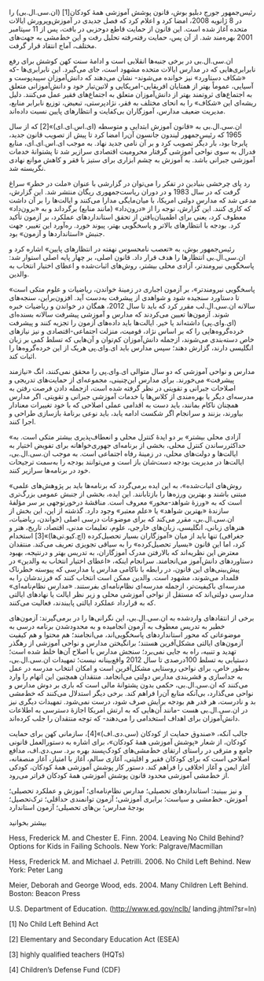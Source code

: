   رئیس‌جمهور جورج دبلیو بوش، قانون پوشش آموزشی همۀ کودکان[1] (ان.سی.ال.بی) را در 8 ژانویه 2008، امضا کرد و اعلام کرد که فصل جدیدی در آموزش‌وپرورش ایالات متحده آغاز شده است. این قانون از حمایت قاطع دوحزبی در بافت، پس از 11 سپتامبر 2001 بهره‌مند شد. از آن پس، حمایت رفته‌رفته تحلیل رفت و این خط‌مشی به جهت‌های مختلف، آماج انتقاد قرار گرفت.

ان.سی.ال.بی در برخی جنبه‌ها انقلابی است و ادامۀ سنت کهن کوشش برای رفع نابرابری‌هایی که در مدارس ایالات متحده مشهود است، جای می‌گیرد. این نابرابری‌ها -که «شکاف دستاورد» نیز خوانده می‌شوند- نشان می‌دهند که دانش‌آموزان سپیدپوست و آسیایی، عموماً بهتر از همتایان افریقایی-امریکایی و لاتین‌تبار خود و دانش‌آموزانی متعلق به اجتماع‌های ثروتمند بهتر از دانش‌آموزان متعلق به اجتماع‌های فقیر عمل می‌کنند. دلیل ریشه‌ای این «شکاف» را به انحای مختلف به فقر، نژادپرستی، تبعیض، توزیع نابرابر منابع، مدیریت ضعیف مدارس، آموزگاران بی‌کفایت و انتظارهای پایین نسبت داده‌اند.

 ان.سی.ال.بی به «قانون آموزش ابتدایی و متوسطه (ای.اس.ای.ای)»[2] که از سال 1965 که رئیس‌جمهور لیندون جانسون آن‌را امضا کرد تا پیش از تصویب قانون جدید، پابرجا بود، بار دیگر تصویب کرد و بر آن نامی جدید نهاد. به موجب ای.اس.ای.ای، منابع فدرال به سوی نواحی آموزشی گرفتار محرومیت اقتصادی سرازیر شد تا پشتوانۀ خدمات آموزشی جبرانی باشد. به آموزش به چشم ابزاری برای ستیز با فقر و کاهش موانع نهادی نگریسته شد.

 رد پای چرخشی بنیادین در تفکر را می‌توان در گزارشی با عنوان «ملت در خطر» سراغ گرفت که در سال 1983 و در دوران ریاست‌جمهوری ریگان منتشر شد. این گزارش، مدعی شد که مدارس دولتی امریکا، با میان‌مایگی مدارا می‌کنند و ایالت‌ها را بر آن داشت که کاری کنند. این گزارش، توجه را از «درون‌داد» (مانند منابع) برگرداند و به «برون‌داد» معطوف کرد، یعنی برای اطمینان‌یافتن از تحقق استانداردهای عملکرد، بر آزمون تأکید کرد. بودجه با انتظارهای بالاتر و پاسخگویی بهتر، پیوند خورد. ره‌آورد این تغییر، جهت جنبش «استانداردها و آزمون» بود.

رئیس‌جمهور بوش، به «تعصب نامحسوس نهفته در انتظارهای پایین» اشاره کرد و ان.سی.ال.بی انتظار‌ها را هدف قرار داد. قانون اصلی، بر چهار پایه اصلی استوار شد: پاسخگویی نیرومندتر، آزادی محلی بیشتر، روش‌های اثبات‌شده و اعطای اختیار انتخاب به والدین.

«پاسخگویی نیرومندتر»، بر آزمون اجباری در زمینۀ خواندن، ریاضیات و علوم متکی است تا دستاورد سنجیده شود و شواهدی از پیشرفت به‌دست آید. افزون‌براین، سنجه‌های سالانه ان.سی.ال.لب مقرر کرد که باید تا سال 2012، همگان در خواندن و ریاضیات خبره شوند. آزمون‌ها تعیین می‌کردند که مدارس و آموزشی پیشرفت سالانه بسنده‌ای (ای.وای.پی) داشته‌اند یا خیر. ایالت‌ها باید داده‌های آزمون را تجزیه کنند و پیشرفت خرده‌گروه‌هایی را که بر اساس نژاد، قومیت، منزلت اجتماعی-اقتصادی و نیز نیازهای خاص دسته‌بندی می‌شوند، ازجمله دانش‌آموزان کم‌توان و آن‌هایی که تسلط کمی بر زبان انگلیسی دارند، گزارش دهند؛ سپس مدارس باید ای.وای.پی هریک از این خرده‌گروه‌ها را اثبات کند.

مدارس و نواحی آموزشی که دو سال متوالی ای.وای.پی را محقق نمی‌کنند، انگ «نیازمند پیشرفت» می‌خورند. برای مدارس این‌چنینی، مجموعه‌ای از حمایت‌های تدریجی و اصلاحات جبرانی و تقویتی در نظر گرفته شده است، ازجمله دادن فرصت رفتن به مدرسه‌ای دیگر یا بهره‌مندی از کلاس‌ها یا خدمات آموزشی جبرانی و تقویتی. اگر مدارس همچنان ناکام بمانند، باید دست به اقدامی عملی اصلاحی که با خود تغییرات معنادار بیاورند، بزنند و سرانجام اگر شکست ادامه یابد، باید نوعی برنامۀ بازسازی طراحی و اجرا کنند.

«آزادی محلی بیشتر» بر دو ایدۀ کنترل محلی و انعطاف‌پذیری بیشتر متکی است. به حداکثررساندن کنترل محلی، بخشی از برنامه‌ای جهوری‌خواهانه برای تفویض اختیار به ایالت‌ها و دولت‌های محلی، در زمینۀ رفاه اجتماعی است. به موجب ان.سی.ال.بی، ایالت‌ها در مدیریت بودجه دست‌شان باز است و می‌توانند بودجه را به‌سمت ترجیحات خود در برنامه‌ها سرازیر کنند.

 «روش‌های اثبات‌شده»، به این ایده برمی‌گردد که برنامه‌ها باید بر پژوهش‌های علمی مبتنی باشند و بهترین ورزه‌ها را بازتابانند. این ایده، ‌بخشی از جنبش عمومی بزرگ‌تری است که به «ورزۀ شواهد-محور» معروف است. مناقشۀ درخورتوجهی بر سر مؤلفۀ سازندۀ «بهترین شواهد» یا «علم معتبر» وجود دارد. گذشته از این، این بخش از ان.سی.ال.بی، مقرر می‌کند که برای موضوعات درسی اصلی (خواندن، ریاضیات، هنرهای زبانی، انگلیسی، زبان‌های خارجی، علوم، تعلیمات مدنی، اقتصاد، تاریخ، هنر و جغرافی) تنها باید از میان «آموزگاران بسیار تحصیل‌کرده (اچ.کیو.تی‌ها)»[3] استخدام کرد، اما این قانون «بسیار تحصیل‌کرده» را به سیاقی تجویزی تعریف می‌کند. منتقدان معترض این نظریه‌اند که بالارفتن مدرک آموزگاران، به تدریس بهتر و درنتیجه، بهبود دستاوردهای دانش‌آموز می‌انجامند. سرانجام اینکه، «اعطای اختیار انتخاب به والدین» در پیش‌بینی‌های این قانون، در رابطه با ناکامی مدارس یا مدارسی که پیوسته خطرناک قلمداد می‌شوند، مشهود است. والدین ممکن است انتخاب کنند که فرزندشان را به مدرسه‌ای باکیفیت‌تر، ازجمله مدرسه‌ای نظام‌نامه‌ای بفرستند. «مدارس نظام‌نامه‌ای» مدارسی دولتی‌اند که مستقل از نواحی آموزشی محلی و زیر نظر ایالت یا نهادهای ایالتی که به قرارداد عملکرد ایالتی پایبندند، فعالیت می‌کنند.

برخی از انتقادهای واردشده به ان.سی.ال.بی، این نگرانی‌ها را در بر‌می‌گیرند: آزمون‌های خطیر به تدریس معطوف به آزمون انجامیده و به محدودشدن برنامه درسی به موضوعاتی که محور استانداردهای پاسخگویی‌اند، می‌انجامند؛ هم محتوا و هم کیفیت آزمون‌های ایالتی مشکل‌آفرین‌ هستند؛ برانگیختن مدارس و نواحی آموزشی از رهگذر تهدید و تنبیه، راه به جایی نمی‌برد؛ سنجش مدارس با اصلاح آن‌ها خلط شده است؛ دستیابی به تسلط 100درصدی تا سال 2012 واقع‌بینانه نیست؛ تمهیدات ان.سی.ال.بی، به‌طور خاص، برای نواحی روستایی مشکل‌آفرین است و امکان انتخاب مدرسه در عمل به جداسازی و قشربندی مدارس دولتی می‌انجامد. منتقدان همچنین این اتهام را وارد می‌کنند که ان.سی.ال.بی، حکمی بدون پشتوانۀ مالی است که باری بر دوش مدارس و نواحی می‌گذارد، بی‌آنکه منابع آن‌را فراهم کند. برخی دیگر استدلال می‌کنند که خط‌مشی بد و نادرست، هر قدر هم بودجه برایش صرف شود، درست نمی‌شود. تمهیدات دیگری نیز در ان.سی.ال.بی هست -مانند آن‌هایی که به ارتش امریکا اجازۀ دسترسی به اطلاعات دانش‌آموزان برای اهداف استخدامی را می‌دهند- که توجه منتقدان را جلب کرده‌اند.

 جالب آنکه، «صندوق حمایت از کودکان (سی.دی.اف)»[4]، سازمانی کهن برای حمایت کودکان، از شعار «پوشش آموزشی همۀ کودکان»، برای اشاره به دستورالعمل قانونی جامع و مترقی در راستای ارتقای خط‌مشی‌های کودک‌پسند بهره برد. سی.دی.اف، مدافع اصلاحی است که برای کودکان فقیر و اقلیتی، آغازی سالم، آغاز با امتیاز، آغاز منصفانه، آغاز ایمن و آغاز اخلاقی را فراهم کند. دستور کار پوشش آموزشی همۀ کودکان، کودکی از خط‌مشی آموزشی محدود قانون پوشش آموزشی همۀ کودکان فراتر می‌رود.

و نیز ببینید: استانداردهای تحصیلی؛ مدارس نظام‌نامه‌ای؛ آموزش و عملکرد تحصیلی؛ آموزش، خط‌مشی و سیاست؛ برابری آموزشی؛ آزمون توانمندی حداقلی؛ ترک‌تحصیل؛ بودجۀ مدارس؛ بن‌های تحصیلی؛ آزمون استاندارد

بیشتر بخوانید

Hess, Frederick M. and Chester E. Finn. 2004. Leaving No Child Behind? Options for Kids in Failing Schools. New York: Palgrave/Macmillan

Hess, Frederick M. and Michael J. Petrilli. 2006. No Child Left Behind. New York: Peter Lang

Meier, Deborah and George Wood, eds. 2004. Many Children Left Behind. Boston: Beacon Press

 U.S. Department of Education. (http://www.ed.gov/nclb/ landing.jhtml?sr=ln)

[1] No Child Left Behind Act

[2] Elementary and Secondary Education Act (ESEA)

[3] highly qualified teachers (HQTs)

[4] Children’s Defense Fund (CDF)

 

 

 

  


 